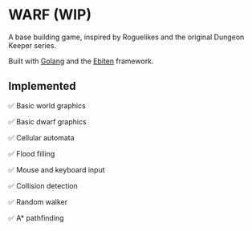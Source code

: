 # WARF (WIP)

A base building game, inspired by Roguelikes and the original Dungeon Keeper series.

Built with [Golang](https://golang.org/) and the [Ebiten](https://ebiten.org/) framework.

## Implemented

✅ Basic world graphics

✅ Basic dwarf graphics

✅ Cellular automata

✅ Flood filling

✅ Mouse and keyboard input

✅ Collision detection

✅ Random walker

✅ A* pathfinding